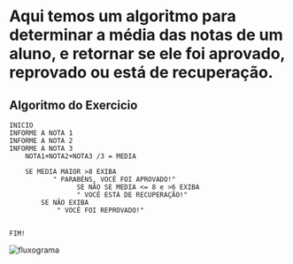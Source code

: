 # Aqui temos um algoritmo para determinar a média das notas de um aluno, e retornar se ele foi aprovado, reprovado ou está de recuperação.
## Algoritmo do Exercicio
 	INICIO	
  	INFORME A NOTA 1
  	INFORME A NOTA 2
  	INFORME A NOTA 3			
		NOTA1+NOTA2+NOTA3 /3 = MEDIA

    	SE MEDIA MAIOR >8 EXIBA
			   " PARABÉNS, VOCÊ FOI APROVADO!"
	                 SE NÃO SE MEDIA <= 8 e >6 EXIBA
				     " VOCÊ ESTÁ DE RECUPERAÇÃO!"
			SE NÃO EXIBA 
				" VOCÊ FOI REPROVADO!"
		

	FIM!
![fluxograma](https://user-images.githubusercontent.com/104045633/169679633-bd3d772a-ae3b-4ec9-94dc-b3e9b4f5c19c.png)
	

